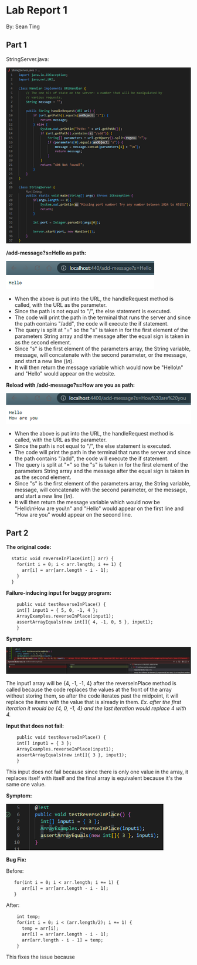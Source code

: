 # **Lab Report 1**
By: Sean Ting

## Part 1
StringServer.java:

![Image](StringServerSnippet.png)

**/add-message?s=Hello as path:**

![Image](AddMessageOne.png)

* When the above is put into the URL, the handleRequest method is called, with the URL as the parameter.
* Since the path is not equal to "/", the else statement is executed.
* The code will print the path in the terminal that runs the server and since the path contains "/add", the code will execute the if statement.
* The query is split at "=" so the "s" is taken in for the first element of the parameters String array and the message after the equal sign is taken in as the second element.
* Since "s" is the first element of the parameters array, the String variable, message, will concatenate with the second parameter, or the message, and start a new line (*\n*).
* It will then return the message variable which would now be "Hello\n" and "Hello" would appear on the website.

**Reload with /add-message?s=How are you as path:**

![Image](AddMessageTwo.png)

* When the above is put into the URL, the handleRequest method is called, with the URL as the parameter.
* Since the path is not equal to "/", the else statement is executed.
* The code will print the path in the terminal that runs the server and since the path contains "/add", the code will execute the if statement.
* The query is split at "=" so the "s" is taken in for the first element of the parameters String array and the message after the equal sign is taken in as the second element.
* Since "s" is the first element of the parameters array, the String variable, message, will concatenate with the second parameter, or the message, and start a new line (*\n*).
* It will then return the message variable which would now be "Hello\nHow are you\n" and "Hello" would appear on the first line and "How are you" would appear on the second line.

## Part 2

**The original code:**

```
  static void reverseInPlace(int[] arr) {
    for(int i = 0; i < arr.length; i += 1) {
      arr[i] = arr[arr.length - i - 1];
    }
  }
```

**Failure-inducing input for buggy program:**

```
	public void testReverseInPlace() {
    int[] input1 = { 5, 0, -1, 4 };
    ArrayExamples.reverseInPlace(input1);
    assertArrayEquals(new int[]{ 4, -1, 0, 5 }, input1);
	}
```

**Symptom:**

![Image](FailedJUnit.png)

The input1 array will be {4, -1, -1, 4} after the reverseInPlace method is called because the code replaces the values at the front of the array without storing them, so after the code iterates past the midpoint, it will replace the items with the value that is already in them. *Ex. after the first iteration it would be {4, 0, -1, 4} and the last iteration would replace 4 with 4.*



**Input that does not fail:**

```
	public void testReverseInPlace() {
    int[] input1 = { 3 };
    ArrayExamples.reverseInPlace(input1);
    assertArrayEquals(new int[]{ 3 }, input1);
	}
```

This input does not fail because since there is only one value in the array, it replaces itself with itself and the final array is equivalent because it's the same one value.

**Symptom:**

![Image](PassedJUnit.png)

**Bug Fix:**

Before:

```
   for(int i = 0; i < arr.length; i += 1) {
      arr[i] = arr[arr.length - i - 1];
   }
```

After:

```
    int temp;
    for(int i = 0; i < (arr.length/2); i += 1) {
      temp = arr[i];
      arr[i] = arr[arr.length - i - 1];
      arr[arr.length - i - 1] = temp;
    }
```

This fixes the issue because
